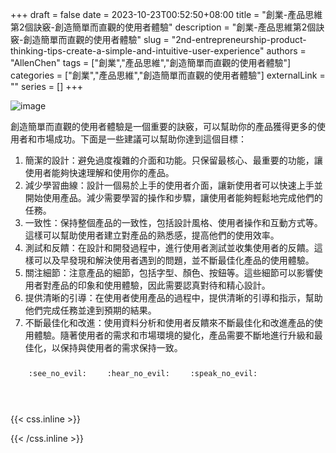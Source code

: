 +++ 
draft = false
date = 2023-10-23T00:52:50+08:00
title = "創業-產品思維第2個訣竅-創造簡單而直觀的使用者體驗"
description = "創業-產品思維第2個訣竅-創造簡單而直觀的使用者體驗"
slug = "2nd-entrepreneurship-product-thinking-tips-create-a-simple-and-intuitive-user-experience"
authors = "AllenChen"
tags = ["創業","產品思維","創造簡單而直觀的使用者體驗"]
categories = ["創業","產品思維","創造簡單而直觀的使用者體驗"]
externalLink = ""
series = []
+++

![image](/images/post/A-rabbit-with-big-blue-eyes-talking-another-rabbit-and-talking-about-entrepreneurship-and-creating-a-simple-and-intuitive-user-experience-with-Van-Gogh-style.jpeg)

創造簡單而直觀的使用者體驗是一個重要的訣竅，可以幫助你的產品獲得更多的使用者和市場成功。下面是一些建議可以幫助你達到這個目標：

1. 簡潔的設計：避免過度複雜的介面和功能。只保留最核心、最重要的功能，讓使用者能夠快速理解和使用你的產品。
2. 減少學習曲線：設計一個易於上手的使用者介面，讓新使用者可以快速上手並開始使用產品。減少需要學習的操作和步驟，讓使用者能夠輕鬆地完成他們的任務。
3. 一致性：保持整個產品的一致性，包括設計風格、使用者操作和互動方式等。這樣可以幫助使用者建立對產品的熟悉感，提高他們的使用效率。
4. 測試和反饋：在設計和開發過程中，進行使用者測試並收集使用者的反饋。這樣可以及早發現和解決使用者遇到的問題，並不斷最佳化產品的使用體驗。
5. 關注細節：注意產品的細節，包括字型、顏色、按鈕等。這些細節可以影響使用者對產品的印象和使用體驗，因此需要認真對待和精心設計。
6. 提供清晰的引導：在使用者使用產品的過程中，提供清晰的引導和指示，幫助他們完成任務並達到預期的結果。
7. 不斷最佳化和改進：使用資料分析和使用者反饋來不斷最佳化和改進產品的使用體驗。隨著使用者的需求和市場環境的變化，產品需要不斷地進行升級和最佳化，以保持與使用者的需求保持一致。


<p><span class="nowrap"><span class="emojify">🙈</span> <code>:see_no_evil:</code></span>  <span class="nowrap"><span class="emojify">🙉</span> <code>:hear_no_evil:</code></span>  <span class="nowrap"><span class="emojify">🙊</span> <code>:speak_no_evil:</code></span></p>
<br>
    

{{< css.inline >}}
<style>
.emojify {
	font-family: Apple Color Emoji, Segoe UI Emoji, NotoColorEmoji, Segoe UI Symbol, Android Emoji, EmojiSymbols;
	font-size: 2rem;
	vertical-align: middle;
}
@media screen and (max-width:650px) {
  .nowrap {
    display: block;
    margin: 25px 0;
  }
}
</style>
{{< /css.inline >}}
